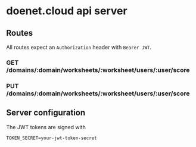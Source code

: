 # doenet.cloud api server

## Routes

All routes expect an `Authorization` header with `Bearer JWT`.

### GET /domains/:domain/worksheets/:worksheet/users/:user/score
### PUT /domains/:domain/worksheets/:worksheet/users/:user/score

## Server configuration

The JWT tokens are signed with
```
TOKEN_SECRET=your-jwt-token-secret
```
